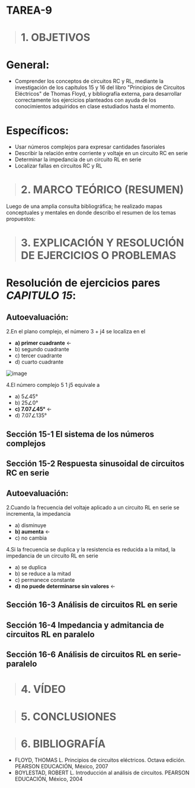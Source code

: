 # TAREA-9
># 1. OBJETIVOS
# General:

- Comprender los conceptos de circuitos RC y RL, mediante la investigación de los capítulos 15 y 16 del libro "Principios de Circuitos Eléctricos" de Thomas Floyd, y
 bibliografía externa, para desarrollar correctamente los ejercicios planteados con ayuda de los conocimientos adquiridos en clase estudiados hasta el momento.

 # Específicos:
 
 - Usar números complejos para expresar cantidades fasoriales
 - Describir la relación entre corriente y voltaje en un circuito RC en serie
 - Determinar la impedancia de un circuito RL en serie
 - Localizar fallas en circuitos RC y RL
 
># 2. MARCO TEÓRICO (RESUMEN)
Luego de una amplia consulta bibliográfica; he realizado mapas conceptuales y mentales en donde describo el resumen de
los temas propuestos:


># 3. EXPLICACIÓN Y RESOLUCIÓN DE EJERCICIOS O PROBLEMAS
# Resolución de ejercicios pares *CAPITULO 15*:

## Autoevaluación:

2.En el plano complejo, el número 3 + j4 se localiza en el

- **a) primer cuadrante** ←
- b) segundo cuadrante
- c) tercer cuadrante
- d) cuarto cuadrante

![image](https://user-images.githubusercontent.com/104925648/220006849-7ff3d23d-31a8-4368-a14d-d93fbe9fb31b.png)

4.El número complejo 5 1 j5 equivale a 

- a) 5∠45°
- b) 25∠0°
- **c) 7.07∠45°** ←
- d) 7.07∠135°


## Sección 15-1  El sistema de los números complejos

## Sección 15-2 Respuesta sinusoidal de circuitos RC en serie
 



 


## Autoevaluación:

2.Cuando la frecuencia del voltaje aplicado a un circuito RL en serie se incrementa, la impedancia
 
- a) disminuye
- **b) aumenta** ←
- c) no cambia
 
4.Si la frecuencia se duplica y la resistencia es reducida a la mitad, la impedancia de un circuito RL en serie
 
- a) se duplica
- b) se reduce a la mitad
- c) permanece constante
- **d) no puede determinarse sin valores** ←
 
 
## Sección 16-3  Análisis de circuitos RL en serie

## Sección 16-4 Impedancia y admitancia de circuitos RL en paralelo

## Sección 16-6 Análisis de circuitos RL en serie-paralelo
 
># 4. VÍDEO

># 5. CONCLUSIONES


># 6. BIBLIOGRAFÍA

- FLOYD, THOMAS L. Principios de circuitos eléctricos. Octava edición. PEARSON EDUCACIÓN, México, 2007
- BOYLESTAD, ROBERT L. Introducción al análisis de circuitos. PEARSON EDUCACIÓN, México, 2004

